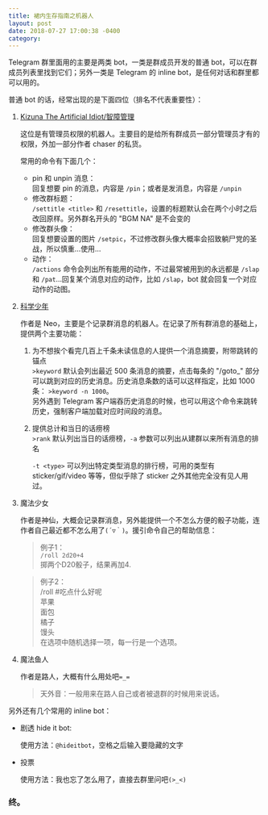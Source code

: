 ```yaml
---
title: 裙内生存指南之机器人
layout: post
date: 2018-07-27 17:00:38 -0400
category: 
---
```


Telegram 群里面用的主要是两类 bot，一类是群成员开发的普通 bot，可以在群成员列表里找到它们；另外一类是 Telegram 的 inline bot，是任何对话和群里都可以用的。

普通 bot 的话，经常出现的是下面四位（排名不代表重要性）：

1. [Kizuna The Artificial Idiot/智障管理](https://github.com/2syume/ChaserAIBot)

    这位是有管理员权限的机器人。主要目的是给所有群成员一部分管理员才有的权限，外加一部分作者 chaser 的私货。
    
    常用的命令有下面几个：
    - pin 和 unpin 消息：  
      回复想要 pin 的消息，内容是 `/pin`；或者是发消息，内容是 `/unpin`
    - 修改群标题：  
      `/settitle <title>` 和 `/resettitle`，设置的标题默认会在两个小时之后改回原样。另外群名开头的 "BGM NA" 是不会变的
    - 修改群头像：  
      回复想要设置的图片 `/setpic`，不过修改群头像大概率会招致躺尸党的圣战，所以慎重…使用…
    - 动作：  
      `/actions` 命令会列出所有能用的动作，不过最常被用到的永远都是 `/slap` 和 `/pat`…回复某个消息对应的动作，比如 `/slap`，bot 就会回复一个对应动作的动图。

2. [科学少年](https://github.com/2syume/ChatContentAnalysis)

    作者是 Neo，主要是个记录群消息的机器人。在记录了所有群消息的基础上，提供两个主要功能：

    1. 为不想挨个看完几百上千条未读信息的人提供一个消息摘要，附带跳转的锚点  
       `>keyword` 默认会列出最近 500 条消息的摘要，点击每条的 "/goto_" 部分可以跳到对应的历史消息。历史消息条数的话可以这样指定，比如 1000 条： `>keyword -n 1000`。  
       另外遇到 Telegram 客户端吞历史消息的时候，也可以用这个命令来跳转历史，强制客户端加载对应时间段的消息。
     
    2. 提供总计和当日的话痨榜  
       `>rank` 默认列出当日的话痨榜，`-a` 参数可以列出从建群以来所有消息的排名

       `-t <type>` 可以列出特定类型消息的排行榜，可用的类型有 sticker/gif/video 等等，但似乎除了 sticker 之外其他完全没有见人用过。

3. 魔法少女

    作者是神仙，大概会记录群消息，另外能提供一个不怎么方便的骰子功能，连作者自己最近都不怎么用了`(´▽｀)`。援引命令自己的帮助信息：
  
    >例子1：  
    `/roll 2d20+4`  
    掷两个D20骰子，结果再加4.

    >例子2：  
    /roll #吃点什么好呢  
    苹果  
    面包  
    橘子  
    馒头  
    在选项中随机选择一项，每一行是一个选项。
  
4. 魔法鱼人

   作者是路人，大概有什么用处吧`=_=`
   
   > 天外音：一般用来在路人自己或者被退群的时候用来说话。

另外还有几个常用的 inline bot：

- 剧透 hide it bot:

  使用方法：`@hideitbot`，空格之后输入要隐藏的文字
  
- 投票 

  使用方法：我也忘了怎么用了，直接去群里问吧`(>_<)`

### 终。
